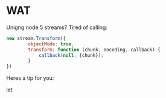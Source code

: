 # WAT

Unigng node 5 streams?
Tired of calling:


```js
new stream.Transform({
        objectMode: true,
        transform: function (chunk, encoding, callback) {
            callback(null, {chunk});
        }
})
```

Heres a tip for you:

let
